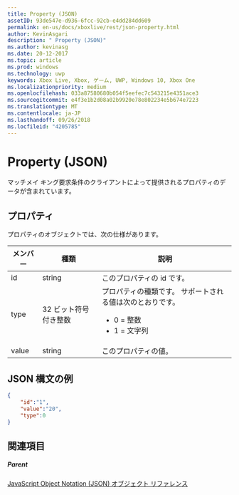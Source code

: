 ```yaml
---
title: Property (JSON)
assetID: 93de547e-d936-6fcc-92cb-e4dd284dd609
permalink: en-us/docs/xboxlive/rest/json-property.html
author: KevinAsgari
description: " Property (JSON)"
ms.author: kevinasg
ms.date: 20-12-2017
ms.topic: article
ms.prod: windows
ms.technology: uwp
keywords: Xbox Live, Xbox, ゲーム, UWP, Windows 10, Xbox One
ms.localizationpriority: medium
ms.openlocfilehash: 033a87580680b054f5eefec7c543215e4351ace3
ms.sourcegitcommit: e4f3e1b2d08a02b9920e78e802234e5b674e7223
ms.translationtype: MT
ms.contentlocale: ja-JP
ms.lasthandoff: 09/26/2018
ms.locfileid: "4205785"
---
```

# <a name="property-json"></a>Property (JSON)
マッチメイ キング要求条件のクライアントによって提供されるプロパティのデータが含まれています。
<a id="ID4EN"></a>


## <a name="property"></a>プロパティ

プロパティのオブジェクトでは、次の仕様があります。

| メンバー| 種類| 説明|
| --- | --- | --- |
| id| string| このプロパティの id です。|
| type| 32 ビット符号付き整数 | プロパティの種類です。 サポートされる値は次のとおりです。 <ul><li>0 = 整数</li><li>1 = 文字列</li></ul>| 
| value| string| このプロパティの値。|

<a id="ID4EGC"></a>


## <a name="sample-json-syntax"></a>JSON 構文の例


```json
{
    "id":"1",
    "value":"20",
    "type":0
}

```


<a id="ID4EPC"></a>


## <a name="see-also"></a>関連項目

<a id="ID4ERC"></a>


##### <a name="parent"></a>Parent

[JavaScript Object Notation (JSON) オブジェクト リファレンス](atoc-xboxlivews-reference-json.md)
